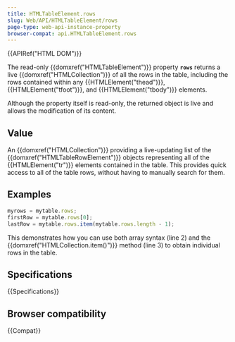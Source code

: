 ```yaml
---
title: HTMLTableElement.rows
slug: Web/API/HTMLTableElement/rows
page-type: web-api-instance-property
browser-compat: api.HTMLTableElement.rows
---
```


{{APIRef("HTML DOM")}}

The read-only {{domxref("HTMLTableElement")}}
property **`rows`** returns a live
{{domxref("HTMLCollection")}} of all the rows in the table, including the rows
contained within any {{HTMLElement("thead")}}, {{HTMLElement("tfoot")}}, and
{{HTMLElement("tbody")}} elements.

Although the property itself is read-only, the returned object is live and allows the
modification of its content.

## Value

An {{domxref("HTMLCollection")}} providing a live-updating list of the
{{domxref("HTMLTableRowElement")}} objects representing all of the {{HTMLElement("tr")}}
elements contained in the table. This provides quick access to all of the table rows,
without having to manually search for them.

## Examples

```js
myrows = mytable.rows;
firstRow = mytable.rows[0];
lastRow = mytable.rows.item(mytable.rows.length - 1);
```

This demonstrates how you can use both array syntax (line 2) and the
{{domxref("HTMLCollection.item()")}} method (line 3) to obtain individual rows in the
table.

## Specifications

{{Specifications}}

## Browser compatibility

{{Compat}}

